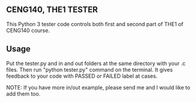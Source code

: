 ## CENG140, THE1 TESTER

This Python 3 tester code controls both first and second part of THE1 of CENG140 course.

## Usage

Put the tester.py and in and out folders at the same directory with your .c files.
Then run "python tester.py" command on the terminal.
It gives feedback to your code with PASSED or FAILED label at cases.

NOTE: If you have more in/out example, please send me and I would like to add them too.
